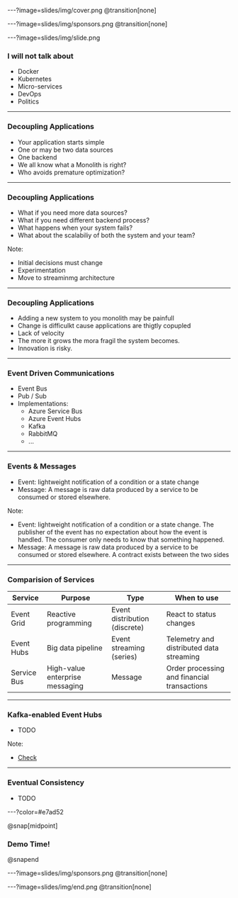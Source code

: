 ---?image=slides/img/cover.png
@transition[none]

---?image=slides/img/sponsors.png
@transition[none]

---?image=slides/img/slide.png

### I will not talk about

* Docker
* Kubernetes
* Micro-services
* DevOps
* Politics

---

### Decoupling Applications

* Your application starts simple
* One or may be two data sources
* One backend
* We all know what a Monolith is right?
* Who avoids premature optimization?

---

### Decoupling Applications

* What if you need more data sources?
* What if you need different backend process?
* What happens when your system fails?
* What about the scalabiliy of both the system and your team?

Note:

* Initial decisions must change
* Experimentation
* Move to streaminmg architecture

---

### Decoupling Applications

* Adding a new system to you monolith may be painfull
* Change is difficulkt cause applications are thigtly copupled
* Lack of velocity
* The more it grows the mora fragil the system becomes.
* Innovation is risky.

---

### Event Driven Communications

* Event Bus
* Pub / Sub
* Implementations:
  * Azure Service Bus
  * Azure Event Hubs
  * Kafka
  * RabbitMQ
  * ...

---

### Events & Messages

* Event: lightweight notification of a condition or a state change
* Message: A message is raw data produced by a service to be consumed or stored elsewhere.

Note:

* Event: lightweight notification of a condition or a state change. The publisher of the event has no expectation about how the event is handled. The consumer only needs to know that something happened.
* Message: A message is raw data produced by a service to be consumed or stored elsewhere. A contract exists between the two sides

---

### Comparision of Services

| Service | Purpose | Type | When to use |
| ------- | ------- | ---- | ----------- |
| Event Grid | Reactive programming | Event distribution (discrete) | React to status changes |
| Event Hubs | Big data pipeline | Event streaming (series) | Telemetry and distributed data streaming |
| Service Bus | High-value enterprise messaging | Message | Order processing and financial transactions |

---

### Kafka-enabled Event Hubs

* TODO

Note:

* [Check](https://docs.microsoft.com/en-us/azure/event-hubs/event-hubs-for-kafka-ecosystem-overview)

---

### Eventual Consistency

* TODO

---?color=#e7ad52

@snap[midpoint]
### Demo Time!
@snapend

---?image=slides/img/sponsors.png
@transition[none]

---?image=slides/img/end.png
@transition[none]